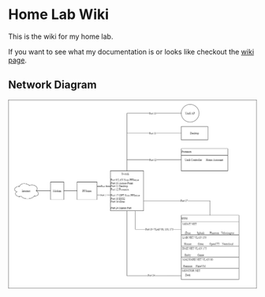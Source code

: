 # Home Lab Wiki
This is the wiki for my home lab.

If you want to see what my documentation is or looks like checkout the [wiki page](https://github.com/The-Stuke/Home-Lab-Wiki/wiki).

## Network Diagram
![Network Diagram](https://raw.githubusercontent.com/The-Stuke/Home-Lab-Wiki/main/Network%20Diagram.png)
